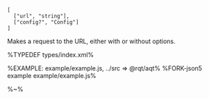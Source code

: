 ```## aqt => Result
[
  ["url", "string"],
  ["config?", "Config"]
]
```

Makes a request to the URL, either with or without options.

%TYPEDEF types/index.xml%
<!-- The requests are made with the `aqt` function, which accepts either a single URL, or a URL with a configuration object of the ][`AConfig` type](#aconfig-type). -->

%EXAMPLE: example/example.js, ../src => @rqt/aqt%
%FORK-json5 example example/example.js%

%~%